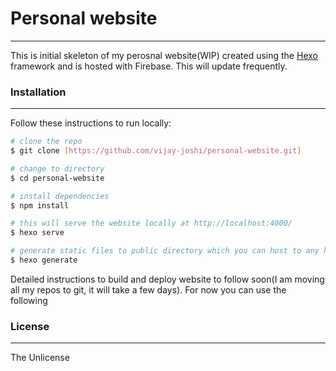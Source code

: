 # Personal website
----
This is initial skeleton of my perosnal website(WIP) created using the [Hexo]([Hexo]) framework and is hosted with Firebase. This will update frequently.

### Installation
----
Follow these instructions to run locally:
```sh
# clone the repo
$ git clone [https://github.com/vijay-joshi/personal-website.git]

# change to directory
$ cd personal-website

# install dependencies
$ npm install

# this will serve the website locally at http://localhost:4000/
$ hexo serve

# generate static files to public directory which you can host to any host
$ hexo generate
```
Detailed instructions to build and deploy website to follow soon(I am moving all my repos to git, it will take a few days). For now you can use the following

### License
----
The Unlicense
